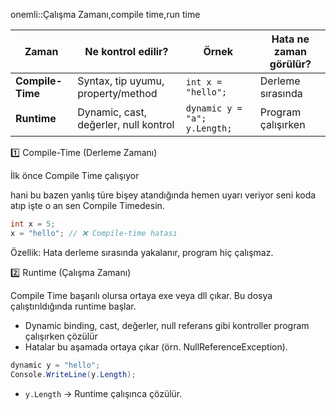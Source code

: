 
onemli::Çalışma Zamanı,compile time,run time


| Zaman            | Ne kontrol edilir?                    | Örnek                        | Hata ne zaman görülür? |
| ---------------- | ------------------------------------- | ---------------------------- | ---------------------- |
| **Compile-Time** | Syntax, tip uyumu, property/method    | `int x = "hello";`           | Derleme sırasında      |
| **Runtime**      | Dynamic, cast, değerler, null kontrol | `dynamic y = "a"; y.Length;` | Program çalışırken     |

1️⃣ Compile-Time (Derleme Zamanı)

İlk önce Compile Time çalışıyor 

hani bu bazen yanlış türe bişey atandığında hemen uyarı veriyor seni koda atıp işte o an sen Compile Timedesin.

```csharp
int x = 5;
x = "hello"; // ❌ Compile-time hatası
```

Özellik: Hata derleme sırasında yakalanır, program hiç çalışmaz.


2️⃣ Runtime (Çalışma Zamanı)

Compile Time başarılı olursa ortaya exe veya dll çıkar. Bu dosya çalıştırıldığında runtime başlar.
    
- Dynamic binding, cast, değerler, null referans gibi kontroller program çalışırken çözülür
- Hatalar bu aşamada ortaya çıkar (örn. NullReferenceException).

```csharp
dynamic y = "hello";
Console.WriteLine(y.Length);
```

- `y.Length` → Runtime çalışınca çözülür.

